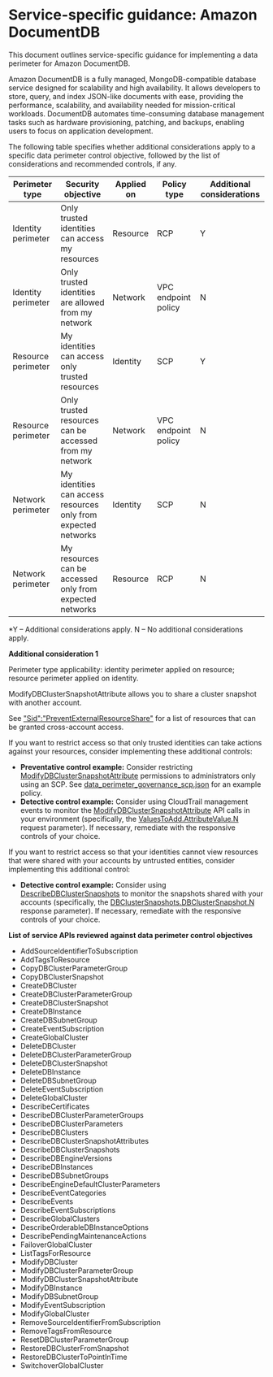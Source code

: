 # Service-specific guidance: Amazon DocumentDB


This document outlines service-specific guidance for implementing a data perimeter for Amazon DocumentDB. 


Amazon DocumentDB is a fully managed, MongoDB-compatible database service designed for scalability and high availability. It allows developers to store, query, and index JSON-like documents with ease, providing the performance, scalability, and availability needed for mission-critical workloads. DocumentDB automates time-consuming database management tasks such as hardware provisioning, patching, and backups, enabling users to focus on application development.


The following table specifies whether additional considerations apply to a specific data perimeter control objective, followed by the list of considerations and recommended controls, if any.

| Perimeter type | Security objective | Applied on | Policy type | Additional considerations |
|----------------|-------------------|------------|-------------|------------------------|
| Identity perimeter | Only trusted identities can access my resources | Resource | RCP | Y |
| Identity perimeter | Only trusted identities are allowed from my network | Network | VPC endpoint policy | N |
| Resource perimeter | My identities can access only trusted resources | Identity | SCP | Y |
| Resource perimeter | Only trusted resources can be accessed from my network | Network | VPC endpoint policy | N |
| Network perimeter | My identities can access resources only from expected networks | Identity | SCP | N |
| Network perimeter | My resources can be accessed only from expected networks | Resource | RCP | N |

*Y – Additional considerations apply. N – No additional considerations apply.
 


**Additional consideration 1**

Perimeter type applicability: identity perimeter applied on resource; resource perimeter applied on identity.
        
ModifyDBClusterSnapshotAttribute allows you to share a cluster snapshot with another account.

See ["Sid":"PreventExternalResourceShare"](https://github.com/aws-samples/data-perimeter-policy-examples/tree/main/service_control_policies#sidpreventexternalresourceshare) for a list of resources that can be granted cross-account access.

If you want to restrict access so that only trusted identities can take actions against your resources, consider implementing these additional controls:

* **Preventative control example:** Consider restricting [ModifyDBClusterSnapshotAttribute](https://docs.aws.amazon.com/documentdb/latest/developerguide/API_ModifyDBClusterSnapshotAttribute.html) permissions to administrators only using an SCP. See [data_perimeter_governance_scp.json](https://github.com/aws-samples/data-perimeter-policy-examples/blob/main/service_control_policies/data_perimeter_governance_scp.json) for an example policy.
* **Detective control example:** Consider using CloudTrail management events to monitor the [ModifyDBClusterSnapshotAttribute](https://docs.aws.amazon.com/documentdb/latest/developerguide/API_ModifyDBClusterSnapshotAttribute.html) API calls in your environment (specifically, the [ValuesToAdd.AttributeValue.N](https://docs.aws.amazon.com/documentdb/latest/developerguide/API_ModifyDBClusterSnapshotAttribute.html#API_ModifyDBClusterSnapshotAttribute_RequestParameters) request parameter). If necessary, remediate with the responsive controls of your choice.

If you want to restrict access so that your identities cannot view resources that were shared with your accounts by untrusted entities, consider implementing this additional control:

* **Detective control example:** Consider using [DescribeDBClusterSnapshots](https://docs.aws.amazon.com/documentdb/latest/developerguide/API_DescribeDBClusterSnapshots.html) to monitor the snapshots shared with your accounts (specifically, the [DBClusterSnapshots.DBClusterSnapshot.N](https://docs.aws.amazon.com/documentdb/latest/developerguide/API_DescribeDBClusterSnapshots.html#API_DescribeDBClusterSnapshots_ResponseElements) response parameter). If necessary, remediate with the responsive controls of your choice.



**List of service APIs reviewed against data perimeter control objectives**
* AddSourceIdentifierToSubscription
* AddTagsToResource
* CopyDBClusterParameterGroup
* CopyDBClusterSnapshot
* CreateDBCluster
* CreateDBClusterParameterGroup
* CreateDBClusterSnapshot
* CreateDBInstance
* CreateDBSubnetGroup
* CreateEventSubscription
* CreateGlobalCluster
* DeleteDBCluster
* DeleteDBClusterParameterGroup
* DeleteDBClusterSnapshot
* DeleteDBInstance
* DeleteDBSubnetGroup
* DeleteEventSubscription
* DeleteGlobalCluster
* DescribeCertificates
* DescribeDBClusterParameterGroups
* DescribeDBClusterParameters
* DescribeDBClusters
* DescribeDBClusterSnapshotAttributes
* DescribeDBClusterSnapshots
* DescribeDBEngineVersions
* DescribeDBInstances
* DescribeDBSubnetGroups
* DescribeEngineDefaultClusterParameters
* DescribeEventCategories
* DescribeEvents
* DescribeEventSubscriptions
* DescribeGlobalClusters
* DescribeOrderableDBInstanceOptions
* DescribePendingMaintenanceActions
* FailoverGlobalCluster
* ListTagsForResource
* ModifyDBCluster
* ModifyDBClusterParameterGroup
* ModifyDBClusterSnapshotAttribute
* ModifyDBInstance
* ModifyDBSubnetGroup
* ModifyEventSubscription
* ModifyGlobalCluster
* RemoveSourceIdentifierFromSubscription
* RemoveTagsFromResource
* ResetDBClusterParameterGroup
* RestoreDBClusterFromSnapshot
* RestoreDBClusterToPointInTime
* SwitchoverGlobalCluster
